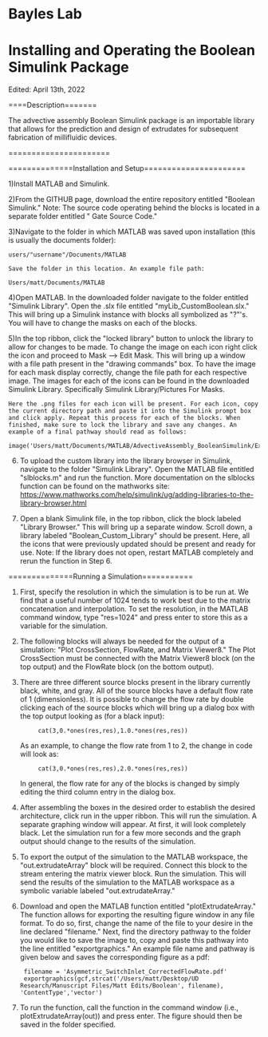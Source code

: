 # Bayles Lab
# Installing and Operating the Boolean Simulink Package
Edited: April 13th, 2022


====Description=======

The advective assembly Boolean Simulink package is an importable library that allows for the prediction and design of extrudates for subsequent fabrication of millifluidic devices.

======================


==============Installation and Setup======================

1)Install MATLAB and Simulink.

2)From the GITHUB page, download the entire repository entitled "Boolean Simulink." Note: The source code operating behind the blocks is located in a separate folder entitled " Gate Source Code."

3)Navigate to the folder in which MATLAB was saved upon installation (this is usually the documents folder): 

	users/"username"/Documents/MATLAB 

	Save the folder in this location. An example file path:
	
	Users/matt/Documents/MATLAB

4)Open MATLAB. In the downloaded folder navigate to the folder entitled "Simulink Library". Open the .slx file entitled "myLib_CustomBoolean.slx." This will bring up a Simulink instance with blocks all symbolized as "?"'s. You will have to change the masks on each of the blocks.

5)In the top ribbon, click the "locked library" button to unlock the library to allow for changes to be made. To change the image on each icon right click the icon and proceed to Mask --> Edit Mask. This will bring up a window with a file path present in the "drawing commands" box. To have the image for each mask display correctly, change the file path for each respective image. The images for each of the icons can be found in the downloaded Simulink Library. Specifically Simulink Library/Pictures For Masks. 
	
	
	Here the .png files for each icon will be present. For each icon, copy the current directory path and paste it into the Simulink prompt box and click apply. Repeat this process for each of the blocks. When finished, make sure to lock the library and save any changes. An example of a final pathway should read as follows:
	
	image('Users/matt/Documents/MATLAB/AdvectiveAssembly_BooleanSimulink/Examples_202112/PicturesForMasks/CutHor.png')

6) To upload the custom library into the library browser in Simulink, navigate to the folder "Simulink Library". Open the MATLAB file entitled "slblocks.m" and run the function. More documentation on the slblocks function can be found on the mathworks site: https://www.mathworks.com/help/simulink/ug/adding-libraries-to-the-library-browser.html

7) Open a blank Simulink file, in the top ribbon, click the block labeled "Library Browser." This will bring up a separate window. Scroll down, a library labeled "Boolean_Custom_Library" should be present. Here, all the icons that were previously updated should be present and ready for use. Note: If the library does not open, restart MATLAB completely and rerun the function in Step 6.

==============Running a Simulation===========

1) First, specify the resolution in which the simulation is to be run at. We find that a useful number of 1024 tends to work best due to the matrix concatenation and interpolation. To set the resolution, in the MATLAB command window, type "res=1024" and press enter to store this as a variable for the simulation. 

2) The following blocks will always be needed for the output of a simulation: "Plot CrossSection, FlowRate, and Matrix Viewer8." The Plot CrossSection must be connected with the Matrix Viewer8 block (on the top output) and the FlowRate block (on the bottom output).

3) There are three different source blocks present in the library currently black, white, and gray. All of the source blocks have a default flow rate of 1 (dimensionless). It is possible to change the flow rate by double clicking each of the source blocks which will bring up a dialog box with the top output looking as (for a black input):
		
			cat(3,0.*ones(res,res),1.0.*ones(res,res))
	
	As an example, to change the flow rate from 1 to 2, the change in code will look as:

			cat(3,0.*ones(res,res),2.0.*ones(res,res))

	In general, the flow rate for any of the blocks is changed by simply editing the third column entry in the dialog box. 

4) After assembling the boxes in the desired order to establish the desired architecture, click run in the upper ribbon. This will run the simulation. A separate graphing window will appear. At first, it will look completely black. Let the simulation run for a few more seconds and the graph output should change to the results of the simulation. 

5) To export the output of the simulation to the MATLAB workspace, the "out.extrudateArray" block will be required. Connect this block to the stream entering the matrix viewer block. Run the simulation. This will send the results of the simulation to the MATLAB workspace as a symbolic variable labeled "out.extrudateArray."

6) Download and open the MATLAB function entitled "plotExtrudateArray." The function allows for exporting the resulting figure window in any file format. To do so, first, change the name of the file to your desire in the line declared "filename." Next, find the directory pathway to the folder you would like to save the image to, copy and paste this pathway into the line entitled "exportgraphics." An example file name and pathway is given below and saves the corresponding figure as a pdf:

		filename = 'Asymmetric_SwitchInlet_CorrectedFlowRate.pdf'
		exportgraphics(gcf,strcat('/Users/matt/Desktop/UD Research/Manuscript Files/Matt Edits/Boolean', filename), 'ContentType','vector') 

7) To run the function, call the function in the command window (i.e., plotExtrudateArray(out)) and press enter. The figure should then be saved in the folder specified. 

